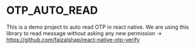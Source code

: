 # OTP_AUTO_READ
This is a demo project to auto read OTP in react native.
We are using this library to read message without asking any new permission -> https://github.com/faizalshap/react-native-otp-verify
